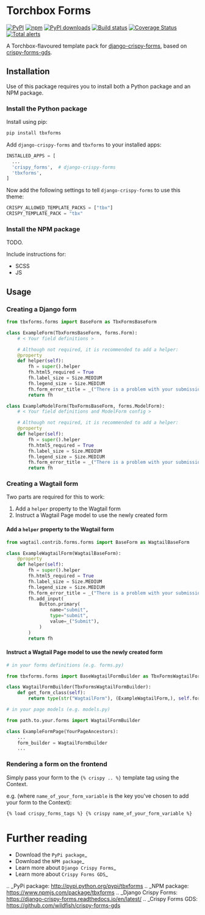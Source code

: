 # Torchbox Forms

[![PyPI](https://img.shields.io/pypi/v/tbxforms.svg)](https://pypi.org/project/tbxforms/) [![npm](https://img.shields.io/npm/v/tbxforms.svg)](https://www.npmjs.com/package/tbxforms) [![PyPI downloads](https://img.shields.io/pypi/dm/tbxforms.svg)](https://pypi.org/project/tbxforms/) [![Build status](https://github.com/torchbox/tbxforms/workflows/CI/badge.svg)](https://github.com/torchbox/tbxforms/actions) [![Coverage Status](https://coveralls.io/repos/github/torchbox/tbxforms/badge.svg?branch=main)](https://coveralls.io/github/torchbox/tbxforms?branch=main) [![Total alerts](https://img.shields.io/lgtm/alerts/g/torchbox/tbxforms.svg?logo=lgtm&logoWidth=18)](https://lgtm.com/projects/g/torchbox/tbxforms/alerts/)

A Torchbox-flavoured template pack for [django-crispy-forms](https://github.com/django-crispy-forms/django-crispy-forms), based on [crispy-forms-gds](https://github.com/wildfish/crispy-forms-gds).

## Installation

Use of this package requires you to install both a Python package and an NPM package.

### Install the Python package

Install using pip:

```bash
pip install tbxforms
```

Add `django-crispy-forms` and `tbxforms` to your installed apps:

```python
INSTALLED_APPS = [
  ...
  'crispy_forms',  # django-crispy-forms
  'tbxforms',
]
```

Now add the following settings to tell `django-crispy-forms` to use this theme:

```python
CRISPY_ALLOWED_TEMPLATE_PACKS = ["tbx"]
CRISPY_TEMPLATE_PACK = "tbx"
```

### Install the NPM package

TODO.

Include instructions for:

-   SCSS
-   JS

## Usage

### Creating a Django form

```python
from tbxforms.forms import BaseForm as TbxFormsBaseForm

class ExampleForm(TbxFormsBaseForm, forms.Form):
    # < Your field definitions >

    # Although not required, it is recommended to add a helper:
    @property
    def helper(self):
        fh = super().helper
        fh.html5_required = True
        fh.label_size = Size.MEDIUM
        fh.legend_size = Size.MEDIUM
        fh.form_error_title = _("There is a problem with your submission")
        return fh

class ExampleModelForm(TbxFormsBaseForm, forms.ModelForm):
    # < Your field definitions and ModelForm config >

    # Although not required, it is recommended to add a helper:
    @property
    def helper(self):
        fh = super().helper
        fh.html5_required = True
        fh.label_size = Size.MEDIUM
        fh.legend_size = Size.MEDIUM
        fh.form_error_title = _("There is a problem with your submission")
        return fh
```

### Creating a Wagtail form

Two parts are required for this to work:

1. Add a `helper` property to the Wagtail form
2. Instruct a Wagtail Page model to use the newly created form

#### Add a `helper` property to the Wagtail form

```python
from wagtail.contrib.forms.forms import BaseForm as WagtailBaseForm

class ExampleWagtailForm(WagtailBaseForm):
    @property
    def helper(self):
        fh = super().helper
        fh.html5_required = True
        fh.label_size = Size.MEDIUM
        fh.legend_size = Size.MEDIUM
        fh.form_error_title = _("There is a problem with your submission")
        fh.add_input(
            Button.primary(
                name="submit",
                type="submit",
                value=_("Submit"),
            )
        )
        return fh
```

#### Instruct a Wagtail Page model to use the newly created form

```python
# in your forms definitions (e.g. forms.py)

from tbxforms.forms import BaseWagtailFormBuilder as TbxFormsWagtailFormBuilder

class WagtailFormBuilder(TbxFormsWagtailFormBuilder):
    def get_form_class(self):
        return type(str("WagtailForm"), (ExampleWagtailForm,), self.formfields)

# in your page models (e.g. models.py)

from path.to.your.forms import WagtailFormBuilder

class ExampleFormPage(YourPageAncestors):
    ...
    form_builder = WagtailFormBuilder
    ...
```

### Rendering a form on the frontend

Simply pass your form to the `{% crispy .. %}` template tag using the Context.

e.g. (where `name_of_your_form_variable` is the key you've chosen to add your form to the Context):

```html
{% load crispy_forms_tags %} {% crispy name_of_your_form_variable %}
```

# Further reading

-   Download the `PyPi package`\_
-   Download the `NPM package`\_
-   Learn more about `Django Crispy Forms`\_
-   Learn more about `Crispy Forms GDS`\_

.. \_PyPi package: http://pypi.python.org/pypi/tbxforms
.. \_NPM package: https://www.npmjs.com/package/tbxforms
.. \_Django Crispy Forms: https://django-crispy-forms.readthedocs.io/en/latest/
.. \_Crispy Forms GDS: https://github.com/wildfish/crispy-forms-gds
